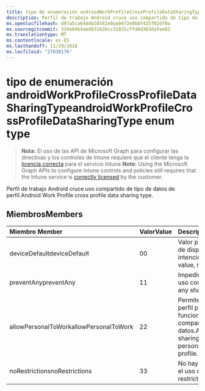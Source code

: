 ```yaml
---
title: tipo de enumeración androidWorkProfileCrossProfileDataSharingType
description: Perfil de trabajo Android cruce uso compartido de tipo de datos de perfil.
ms.openlocfilehash: d97a5ca64d4b28582e0aa0472e0b8f435f02df0a
ms.sourcegitcommit: 334e84b4aed63162bcc31831cffd6d363dafee02
ms.translationtype: MT
ms.contentlocale: es-ES
ms.lasthandoff: 11/29/2018
ms.locfileid: "27030176"
---
```

# <a name="androidworkprofilecrossprofiledatasharingtype-enum-type"></a><span data-ttu-id="5f592-103">tipo de enumeración androidWorkProfileCrossProfileDataSharingType</span><span class="sxs-lookup"><span data-stu-id="5f592-103">androidWorkProfileCrossProfileDataSharingType enum type</span></span>

> <span data-ttu-id="5f592-104">**Nota:** El uso de las API de Microsoft Graph para configurar las directivas y los controles de Intune requiere que el cliente tenga la [licencia correcta](https://go.microsoft.com/fwlink/?linkid=839381) para el servicio Intune.</span><span class="sxs-lookup"><span data-stu-id="5f592-104">**Note:** Using the Microsoft Graph APIs to configure Intune controls and policies still requires that the Intune service is [correctly licensed](https://go.microsoft.com/fwlink/?linkid=839381) by the customer.</span></span>

<span data-ttu-id="5f592-105">Perfil de trabajo Android cruce uso compartido de tipo de datos de perfil.</span><span class="sxs-lookup"><span data-stu-id="5f592-105">Android Work Profile cross profile data sharing type.</span></span>
## <a name="members"></a><span data-ttu-id="5f592-106">Miembros</span><span class="sxs-lookup"><span data-stu-id="5f592-106">Members</span></span>
|<span data-ttu-id="5f592-107">Miembro	</span><span class="sxs-lookup"><span data-stu-id="5f592-107">Member</span></span>|<span data-ttu-id="5f592-108">Valor</span><span class="sxs-lookup"><span data-stu-id="5f592-108">Value</span></span>|<span data-ttu-id="5f592-109">Descripción</span><span class="sxs-lookup"><span data-stu-id="5f592-109">Description</span></span>|
|:---|:---|:---|
|<span data-ttu-id="5f592-110">deviceDefault</span><span class="sxs-lookup"><span data-stu-id="5f592-110">deviceDefault</span></span>|<span data-ttu-id="5f592-111">0</span><span class="sxs-lookup"><span data-stu-id="5f592-111">0</span></span>|<span data-ttu-id="5f592-112">Valor predeterminado de dispositivo, sin intención.</span><span class="sxs-lookup"><span data-stu-id="5f592-112">Device default value, no intent.</span></span>|
|<span data-ttu-id="5f592-113">preventAny</span><span class="sxs-lookup"><span data-stu-id="5f592-113">preventAny</span></span>|<span data-ttu-id="5f592-114">1</span><span class="sxs-lookup"><span data-stu-id="5f592-114">1</span></span>|<span data-ttu-id="5f592-115">Impedir que cualquier uso compartido.</span><span class="sxs-lookup"><span data-stu-id="5f592-115">Prevent any sharing.</span></span>|
|<span data-ttu-id="5f592-116">allowPersonalToWork</span><span class="sxs-lookup"><span data-stu-id="5f592-116">allowPersonalToWork</span></span>|<span data-ttu-id="5f592-117">2</span><span class="sxs-lookup"><span data-stu-id="5f592-117">2</span></span>|<span data-ttu-id="5f592-118">Permiten la solicitud de perfil personal para que funcione el perfil de uso compartido de datos.</span><span class="sxs-lookup"><span data-stu-id="5f592-118">Allow data sharing request from personal profile to work profile.</span></span>|
|<span data-ttu-id="5f592-119">noRestrictions</span><span class="sxs-lookup"><span data-stu-id="5f592-119">noRestrictions</span></span>|<span data-ttu-id="5f592-120">3</span><span class="sxs-lookup"><span data-stu-id="5f592-120">3</span></span>|<span data-ttu-id="5f592-121">No hay restricciones en el uso compartido.</span><span class="sxs-lookup"><span data-stu-id="5f592-121">No restrictions on sharing.</span></span>|



